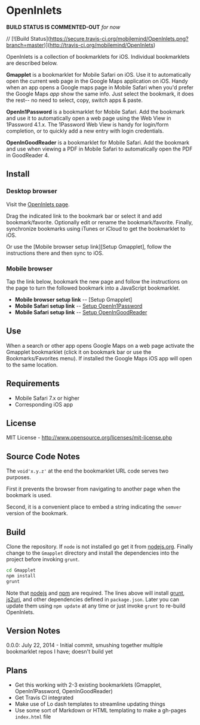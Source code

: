 # OpenInlets
__BUILD STATUS IS COMMENTED-OUT__ *for now*

// \[!\[Build Status](https://secure.travis-ci.org/mobilemind/OpenInlets.png?branch=master)]\(http://travis-ci.org/mobilemind/OpenInlets)

OpenInlets is a collection of bookmarklets for iOS. Individual bookmarklets are described
below.

__Gmapplet__ is a bookmarklet for Mobile Safari on iOS. Use it to automatically open the
current web page in the Google Maps application on iOS. Handy when an app opens a Google
maps page in Mobile Safari when you'd prefer the Google Maps _app_ show the same info.
Just select the bookmark, it does the rest-- no need to select, copy, switch apps & paste.

__OpenIn1Password__ is a bookmarklet for Mobile Safari. Add the bookmark and use it to
automatically open a web page using the Web View in 1Password 4.1.x. The 1Password Web
View is handy for login/form completion, or to quickly add a new entry with login
credentials.

__OpenInGoodReader__ is a bookmarklet for Mobile Safari. Add the bookmark and use when
viewing a PDF in Mobile Safari to automatically open the PDF in GoodReader 4.

## Install
### Desktop browser
Visit the [OpenInlets page].

Drag the indicated link to the bookmark bar or select it and add bookmark/favorite.
Optionally edit or rename the bookmark/favorite. Finally, synchronize bookmarks using
iTunes or iCloud to get the bookmarklet to iOS.

Or use the [Mobile browser setup link][Setup Gmapplet], follow the instructions there and
then sync to iOS.

### Mobile browser
Tap the link below, bookmark the new page and follow the instructions on the page to turn
the followed bookmark into a JavaScript bookmarklet.

+ **Mobile browser setup link** -- [Setup Gmapplet]
+ **Mobile Safari setup link** -- [Setup OpenIn1Password]
+ **Mobile Safari setup link** -- [Setup OpenInGoodReader]


## Use
When a search or other app opens Google Maps on a web page activate the Gmapplet bookmarklet
(click it on bookmark bar or use the Bookmarks/Favorites menu). If installed the Google Maps
iOS app will open to the same location.

## Requirements
* Mobile Safari 7.x or higher
* Corresponding iOS app

## License
MIT License - <http://www.opensource.org/licenses/mit-license.php>

## Source Code Notes

The `void'x.y.z'` at the end the bookmarklet URL code serves two purposes.

First it prevents the browser from navigating to another page when the bookmark is used.

Second, it is a convenient place to embed a string indicating the `semver` version of the
bookmark.

## Build
Clone the repository. If `node` is not installed go get it from [nodejs.org][nodejs].
Finally change to the `Gmapplet` directory and install the dependencies into the project
before invoking `grunt`.
```bash
cd Gmapplet
npm install
grunt
```

Note that [nodejs] and [npm] are required. The lines above will install [grunt], [js2uri],
and other dependencies defined in `package.json`. Later you can update them using
`npm update` at any time or just invoke `grunt` to re-build OpenInlets.

## Version Notes
0.0.0: July 22, 2014 - Initial commit, smushing together multiple bookmarklet repos I have; doesn't build yet

## Plans
* Get this working with 2-3 existing bookmarklets (Gmapplet, OpenIn1Password, OpenInGoodReader)
* Get Travis CI integrated
* Make use of Lo dash templates to streamline updating things
* Use some sort of Markdown or HTML templating to make a gh-pages `index.html` file
<!--- reference links -->
[nodejs]: http://nodejs.org/
[npm]: https://npmjs.org/
[grunt]: http://gruntjs.com/
[js2uri]: https://npmjs.org/package/js2uri
[OpenInlets page]: http://mobilemind.github.io/OpenInlets/
[Setup OpenIn1Password]: http://mmind.me/_?javascript:/iP(.d%7Chone)/.test(navigator.userAgent)&&/https?:/.test(location.protocol)&&(location.href='op'+location.href);void'0.0.0' "Setup OpenIn1Password"
[Setup OpenInGoodReader]: http://mmind.me/_?javascript:/iP(.d%7Chone)/.test(navigator.userAgent)&&/https?:/.test(location.protocol)&&/%5C.pdf($%7C%5C?)/.test(location.href)&&(location.href='gr'+location.href);void'0.0.0' "Setup OpenInGoodReader"
[Setup OpenInGoogleMaps]: http://mmind.me/_?javascript:'maps.google.com'==location.hostname&&location.search&&(location.href='comgooglemaps://'+location.search);void'0.0.0' "Setup OpenInGoogleMaps"
[Google Maps URL Scheme]: https://developers.google.com/maps/documentation/ios/urlscheme "Google Developers:Google Maps URL Scheme"
[1Password URL Scheme]: http://blog.agilebits.com/2013/01/24/developers-heres-how-to-add-a-little-1password-to-your-ios-apps/ "Agile Bits: 1Password URL Scheme"
